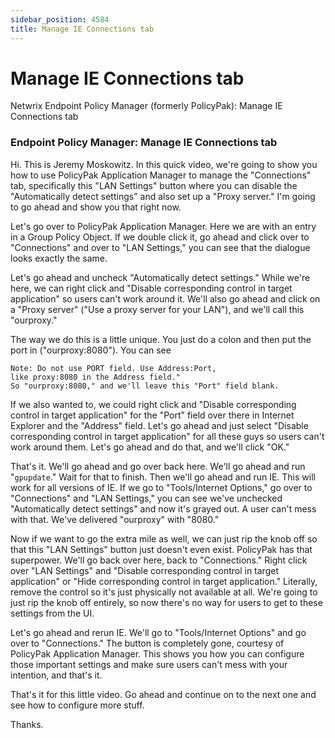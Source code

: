 ```yaml
---
sidebar_position: 4584
title: Manage IE Connections tab
---
```


# Manage IE Connections tab

Netwrix Endpoint Policy Manager (formerly PolicyPak): Manage IE Connections tab

### Endpoint Policy Manager: Manage IE Connections tab

Hi. This is Jeremy Moskowitz. In this quick video, we're going to show you how to use PolicyPak Application Manager to manage the "Connections" tab, specifically this "LAN Settings" button where you can disable the "Automatically detect settings" and also set up a "Proxy server." I'm going to go ahead and show you that right now.

Let's go over to PolicyPak Application Manager. Here we are with an entry in a Group Policy Object. If we double click it, go ahead and click over to "Connections" and over to "LAN Settings," you can see that the dialogue looks exactly the same.

Let's go ahead and uncheck "Automatically detect settings." While we're here, we can right click and "Disable corresponding control in target application" so users can't work around it. We'll also go ahead and click on a "Proxy server" ("Use a proxy server for your LAN"), and we'll call this "ourproxy."

The way we do this is a little unique. You just do a colon and then put the port in ("ourproxy:8080"). You can see

```
Note: Do not use PORT field. Use Address:Port,   
like proxy:8080 in the Address field."   
So "ourproxy:8080," and we'll leave this "Port" field blank.
```
If we also wanted to, we could right click and "Disable corresponding control in target application" for the "Port" field over there in Internet Explorer and the "Address" field. Let's go ahead and just select "Disable corresponding control in target application" for all these guys so users can't work around them. Let's go ahead and do that, and we'll click "OK."

That's it. We'll go ahead and go over back here. We'll go ahead and run "`gpupdate`." Wait for that to finish. Then we'll go ahead and run IE. This will work for all versions of IE. If we go to "Tools/Internet Options," go over to "Connections" and "LAN Settings," you can see we've unchecked "Automatically detect settings" and now it's grayed out. A user can't mess with that. We've delivered "ourproxy" with "8080."

Now if we want to go the extra mile as well, we can just rip the knob off so that this "LAN Settings" button just doesn't even exist. PolicyPak has that superpower. We'll go back over here, back to "Connections." Right click over "LAN Settings" and "Disable corresponding control in target application" or "Hide corresponding control in target application." Literally, remove the control so it's just physically not available at all. We're going to just rip the knob off entirely, so now there's no way for users to get to these settings from the UI.

Let's go ahead and rerun IE. We'll go to "Tools/Internet Options" and go over to "Connections." The button is completely gone, courtesy of PolicyPak Application Manager. This shows you how you can configure those important settings and make sure users can't mess with your intention, and that's it.

That's it for this little video. Go ahead and continue on to the next one and see how to configure more stuff.

Thanks.